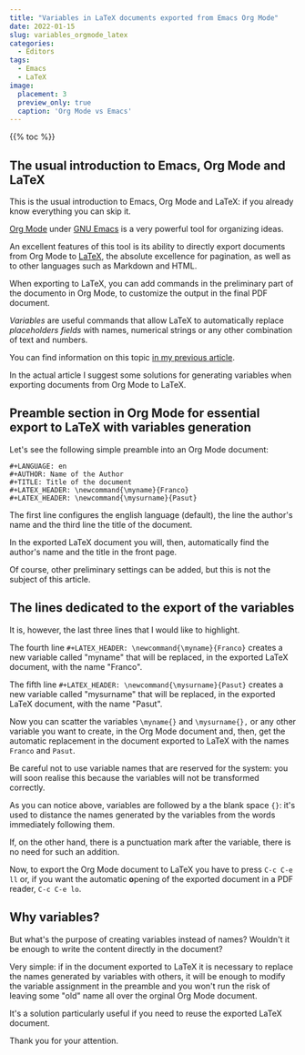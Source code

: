 ```yaml
---
title: "Variables in LaTeX documents exported from Emacs Org Mode"
date: 2022-01-15
slug: variables_orgmode_latex
categories:
  - Editors
tags:
  - Emacs
  - LaTeX
image:
  placement: 3
  preview_only: true 
  caption: 'Org Mode vs Emacs'
---
```


{{% toc %}}


## The usual introduction to Emacs, Org Mode and LaTeX

This is the usual introduction to Emacs, Org Mode and LaTeX: if you already know everything you can skip it.

[Org Mode](https://orgmode.org/) under [GNU Emacs](https://www.gnu.org/software/emacs/) is a very powerful tool for organizing ideas.

An excellent features of this tool is its ability to directly export documents from Org Mode to [LaTeX](https://www.latex-project.org/about/), the absolute excellence for pagination, as well as to other languages such as Markdown and HTML.

When exporting to LaTeX, you can add commands in the preliminary part of the documento in Org Mode, to customize the output in the final PDF document.

_Variables_ are useful commands that allow LaTeX to automatically replace _placeholders fields_ with names, numerical strings or any other combination of text and numbers.

You can find information on this topic [in my previous article](https://francopasut.netlify.app/post/latex_variables/).

In the actual article I suggest some solutions for generating variables when exporting documents from Org Mode to LaTeX.

## Preamble section in Org Mode for essential export to LaTeX with variables generation

Let's see the following simple preamble into an Org Mode document:

```
#+LANGUAGE: en
#+AUTHOR: Name of the Author
#+TITLE: Title of the document
#+LATEX_HEADER: \newcommand{\myname}{Franco}
#+LATEX_HEADER: \newcommand{\mysurname}{Pasut}
```

The first line configures the english language (default), the line the author's name and the third line the title of the document.

In the exported LaTeX document you will, then, automatically find the author's name and the title in the front page.

Of course, other preliminary settings can be added, but this is not the subject of this article.

## The lines dedicated to the export of the variables

It is, however, the last three lines that I would like to highlight.

The fourth line `#+LATEX_HEADER: \newcommand{\myname}{Franco}` creates a new variable called "myname" that will be replaced,  in the exported LaTeX document, with the name "Franco".

The fifth line `#+LATEX_HEADER: \newcommand{\mysurname}{Pasut}` creates a new variable called "mysurname" that will be replaced,  in the exported LaTeX document, with the name "Pasut".

Now you can scatter the variables `\myname{}` and `\mysurname{},` or any other variable you want to create, in the Org Mode document and, then, get the automatic replacement in the document exported to LaTeX with the names `Franco` and `Pasut`.

Be careful not to use variable names that are reserved for the system: you will soon realise this because the variables will not be transformed correctly.

As you can notice above, variables are followed by a the blank space `{}`: it's used to distance the names generated by the variables from the words immediately following them.

If, on the other hand, there is a punctuation mark after the variable, there is no need for such an addition.

Now, to export the Org Mode document to LaTeX you have to press `C-c C-e ll` or, if you want the automatic **o**pening of the exported document in a PDF reader, `C-c C-e lo`.

## Why variables?

But what's the purpose of creating variables instead of names? Wouldn't it be enough to write the content directly in the document?

Very simple: if in the document exported to LaTeX it is necessary to replace the names generated by variables with others, it will be enough to modify the variable assignment in the preamble and you won't run the risk of leaving some "old" name all over the orginal Org Mode document. 

It's a solution particularly useful if you need to reuse the exported LaTeX document. 

Thank you for your attention.
